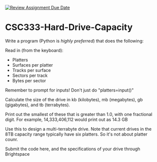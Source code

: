 [![Review Assignment Due Date](https://classroom.github.com/assets/deadline-readme-button-22041afd0340ce965d47ae6ef1cefeee28c7c493a6346c4f15d667ab976d596c.svg)](https://classroom.github.com/a/Ytuved2a)
# CSC333-Hard-Drive-Capacity

Write a program (Python is *highly preferred*) that does the following:

Read in (from the keyboard):
- Platters
- Surfaces per platter
- Tracks per surface
- Sectors per track
- Bytes per sector

Remember to prompt for inputs! Don't just do "platters=input()"

Calculate the size of the drive in kb (kilobytes), mb (megabytes), gb (gigabytes), and tb (terrabytes).

Print out the smallest of these that is greater than 1.0, with one fractional digit. For example, 14,333,406,112 would print out as 14.3 GB

Use this to design a multi-terrabyte drive. Note that current drives in the 8TB capacity range typically have six platters. So it's not about platter counr.

Submit the code here, and the specifications of your drive through Brightspace
